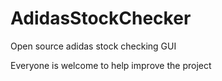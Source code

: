 # AdidasStockChecker

Open source adidas stock checking GUI

Everyone is welcome to help improve the project
